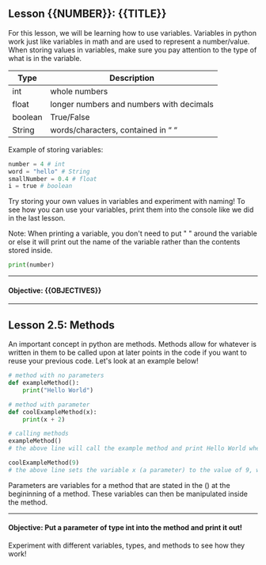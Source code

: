 ## Lesson {{NUMBER}}: {{TITLE}}

For this lesson, we will be learning how to use variables. Variables in python work just like variables in math and are used to represent a number/value. When storing values in variables, make sure you pay attention to the type of what is in the variable.

| Type | Description |
| ------ | ----------- |
| int | whole numbers |
| float | longer numbers and numbers with decimals |
| boolean | True/False |
| String | words/characters, contained in “ “ |
Example of storing variables:

```py
number = 4 # int
word = "hello" # String
smallNumber = 0.4 # float
i = true # boolean
```

Try storing your own values in variables and experiment with naming! To see how you can use your variables, print them into the console like we did in the last lesson. <br>

Note: When printing a variable, you don't need to put " " around the variable or else it will print out the name of the variable rather than the contents stored inside.


```py
print(number)
```
---

#### Objective: {{OBJECTIVES}}

---

## Lesson 2.5: Methods

An important concept in python are methods. Methods allow for whatever is written in them to be called upon at later points in the code if you want to reuse your previous code. Let's look at an example below!

```py
# method with no parameters
def exampleMethod():
    print("Hello World")

# method with parameter
def coolExampleMethod(x):
    print(x + 2)

# calling methods
exampleMethod()
# the above line will call the example method and print Hello World wherever the method is called.a

coolExampleMethod(9)
# the above line sets the variable x (a parameter) to the value of 9, when this method is called upon it will add two to whatever number is in the x parameter.

```

Parameters are variables for a method that are stated in the () at the begininning of a method. These variables can then be manipulated inside the method.

---

#### Objective: Put a parameter of type int into the method and print it out!

Experiment with different variables, types, and methods to see how they work!
